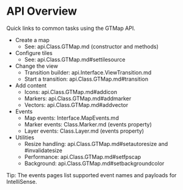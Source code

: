 # API Overview

Quick links to common tasks using the GTMap API.

- Create a map
  - See: api.Class.GTMap.md (constructor and methods)
- Configure tiles
  - See: api.Class.GTMap.md#settilesource
- Change the view
  - Transition builder: api.Interface.ViewTransition.md
  - Start a transition: api.Class.GTMap.md#transition
- Add content
  - Icons: api.Class.GTMap.md#addicon
  - Markers: api.Class.GTMap.md#addmarker
  - Vectors: api.Class.GTMap.md#addvector
- Events
  - Map events: Interface.MapEvents.md
  - Marker events: Class.Marker.md (events property)
  - Layer events: Class.Layer.md (events property)
- Utilities
  - Resize handling: api.Class.GTMap.md#setautoresize and #invalidatesize
  - Performance: api.Class.GTMap.md#setfpscap
  - Background: api.Class.GTMap.md#setbackgroundcolor

Tip: The events pages list supported event names and payloads for IntelliSense.
